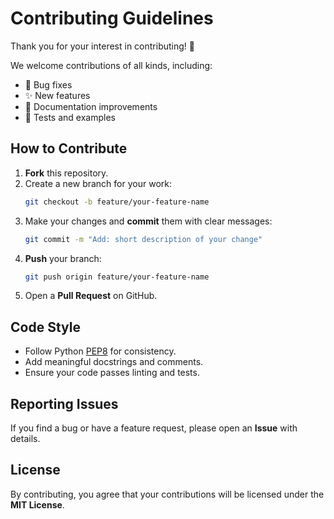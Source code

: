 # Contributing Guidelines

Thank you for your interest in contributing! 🚀

We welcome contributions of all kinds, including:

- 🐛 Bug fixes
- ✨ New features
- 📖 Documentation improvements
- 🧪 Tests and examples

## How to Contribute

1. **Fork** this repository.
2. Create a new branch for your work:
   ```bash
   git checkout -b feature/your-feature-name
   ```
3. Make your changes and **commit** them with clear messages:
   ```bash
   git commit -m "Add: short description of your change"
   ```
4. **Push** your branch:
   ```bash
   git push origin feature/your-feature-name
   ```
5. Open a **Pull Request** on GitHub.

## Code Style

- Follow Python [PEP8](https://peps.python.org/pep-0008/) for consistency.
- Add meaningful docstrings and comments.
- Ensure your code passes linting and tests.

## Reporting Issues

If you find a bug or have a feature request, please open an **Issue** with details.

## License

By contributing, you agree that your contributions will be licensed under the **MIT License**.
